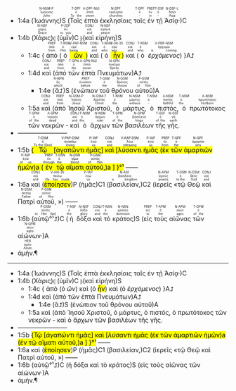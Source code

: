 
- 1:4a (<RUBY><ruby><ruby>Ἰωάννης<rt>John</rt></ruby><rt>Ἰωάννης</rt></ruby><rt>N-NSM-P</rt></RUBY>)S (<RUBY><ruby><ruby>Ταῖς<rt>To the</rt></ruby><rt>ὁ</rt></ruby><rt>T-DPF</rt></RUBY> <RUBY><ruby><ruby>ἑπτὰ<rt>seven</rt></ruby><rt>ἑπτά</rt></ruby><rt>A-DPF-NUI</rt></RUBY> <RUBY><ruby><ruby>ἐκκλησίαις<rt>churches</rt></ruby><rt>ἐκκλησία</rt></ruby><rt>N-DPF</rt></RUBY> <RUBY><ruby><ruby>ταῖς<rt>-</rt></ruby><rt>ὁ</rt></ruby><rt>T-DPF</rt></RUBY> <RUBY><ruby><ruby>ἐν<rt>in</rt></ruby><rt>ἐν</rt></ruby><rt>PREP</rt></RUBY> <RUBY><ruby><ruby>τῇ<rt>-</rt></ruby><rt>ὁ</rt></ruby><rt>T-DSF</rt></RUBY> <RUBY><ruby><ruby>Ἀσίᾳ·<rt>Asia</rt></ruby><rt>Ἀσία</rt></ruby><rt>N-DSF-L</rt></RUBY>)C 
- 1:4b (<RUBY><ruby><ruby>Χάρις<rt>Grace</rt></ruby><rt>χάρις</rt></ruby><rt>N-NSF</rt></RUBY>)⦇ (<RUBY><ruby><ruby>ὑμῖν<rt>to you</rt></ruby><rt>σύ</rt></ruby><rt>P-2DP</rt></RUBY>)C ⦈(<RUBY><ruby><ruby>καὶ<rt>and</rt></ruby><rt>καί</rt></ruby><rt>CONJ</rt></RUBY> <RUBY><ruby><ruby>εἰρήνη<rt>peace</rt></ruby><rt>εἰρήνη</rt></ruby><rt>N-NSF</rt></RUBY>)S 
	- 1:4c { <RUBY><ruby><ruby>ἀπὸ<rt>from</rt></ruby><rt>ἀπό</rt></ruby><rt>PREP</rt></RUBY> (<RUBY><ruby><ruby>ὁ<rt>Him</rt></ruby><rt>ὁ</rt></ruby><rt>T-NSM</rt></RUBY> <RUBY><ruby><ruby><mark class='ptc'>ὢν</mark><rt>being</rt></ruby><rt>εἰμί</rt></ruby><rt>V-PAP-NSM</rt></RUBY>) <RUBY><ruby><ruby>καὶ<rt>and</rt></ruby><rt>καί</rt></ruby><rt>CONJ</rt></RUBY> (<RUBY><ruby><ruby>ὁ<rt>who</rt></ruby><rt>ὁ</rt></ruby><rt>T-NSM</rt></RUBY> <RUBY><ruby><ruby><mark class='verb'>ἦν</mark><rt>was</rt></ruby><rt>εἰμί</rt></ruby><rt>V-IAI-3S</rt></RUBY>) <RUBY><ruby><ruby>καὶ<rt>and</rt></ruby><rt>καί</rt></ruby><rt>CONJ</rt></RUBY> (<RUBY><ruby><ruby>ὁ<rt>who</rt></ruby><rt>ὁ</rt></ruby><rt>T-NSM</rt></RUBY> <RUBY><ruby><ruby><em>ἐρχόμενος</em><rt>is coming</rt></ruby><rt>ἔρχομαι</rt></ruby><rt>V-PNP-NSM</rt></RUBY>) }A⮥
	- 1:4d <RUBY><ruby><ruby>καὶ<rt>and</rt></ruby><rt>καί</rt></ruby><rt>CONJ</rt></RUBY> (<RUBY><ruby><ruby>ἀπὸ<rt>from</rt></ruby><rt>ἀπό</rt></ruby><rt>PREP</rt></RUBY> <RUBY><ruby><ruby>τῶν<rt>the</rt></ruby><rt>ὁ</rt></ruby><rt>T-GPN</rt></RUBY> <RUBY><ruby><ruby>ἑπτὰ<rt>seven</rt></ruby><rt>ἑπτά</rt></ruby><rt>A-GPN-NUI</rt></RUBY> <RUBY><ruby><ruby>Πνευμάτων<rt>Spirits</rt></ruby><rt>πνεῦμα</rt></ruby><rt>N-GPN</rt></RUBY>)A⮥
		- 1:4e (<RUBY><ruby><ruby>ἃ⮥<rt>which</rt></ruby><rt>ὅς</rt></ruby><rt>R-NPN</rt></RUBY>)S (<RUBY><ruby><ruby>ἐνώπιον<rt>before</rt></ruby><rt>ἐνώπιον</rt></ruby><rt>PREP</rt></RUBY> <RUBY><ruby><ruby>τοῦ<rt>the</rt></ruby><rt>ὁ</rt></ruby><rt>T-GSM</rt></RUBY> <RUBY><ruby><ruby>θρόνου<rt>throne</rt></ruby><rt>θρόνος</rt></ruby><rt>N-GSM</rt></RUBY> <RUBY><ruby><ruby>αὐτοῦ<rt>of Him</rt></ruby><rt>αὐτός</rt></ruby><rt>P-GSM</rt></RUBY>)A
	- 1:5a <RUBY><ruby><ruby>καὶ<rt>and</rt></ruby><rt>καί</rt></ruby><rt>CONJ</rt></RUBY> (<RUBY><ruby><ruby>ἀπὸ<rt>from</rt></ruby><rt>ἀπό</rt></ruby><rt>PREP</rt></RUBY> <RUBY><ruby><ruby>Ἰησοῦ<rt>Jesus</rt></ruby><rt>Ἰησοῦς</rt></ruby><rt>N-GSM-P</rt></RUBY> <RUBY><ruby><ruby>Χριστοῦ,<rt>Christ</rt></ruby><rt>Χριστός</rt></ruby><rt>N-GSM-T</rt></RUBY> <RUBY><ruby><ruby>ὁ<rt>the</rt></ruby><rt>ὁ</rt></ruby><rt>T-NSM</rt></RUBY> <RUBY><ruby><ruby>μάρτυς,<rt>witness</rt></ruby><rt>μάρτυς</rt></ruby><rt>N-NSM</rt></RUBY> <RUBY><ruby><ruby>ὁ<rt>-</rt></ruby><rt>ὁ</rt></ruby><rt>T-NSM</rt></RUBY> <RUBY><ruby><ruby>πιστός,<rt>faithful</rt></ruby><rt>πιστός</rt></ruby><rt>A-NSM</rt></RUBY> <RUBY><ruby><ruby>ὁ<rt>the</rt></ruby><rt>ὁ</rt></ruby><rt>T-NSM</rt></RUBY> <RUBY><ruby><ruby>πρωτότοκος<rt>firstborn</rt></ruby><rt>πρωτότοκος</rt></ruby><rt>A-NSM</rt></RUBY> <RUBY><ruby><ruby>τῶν<rt>of the</rt></ruby><rt>ὁ</rt></ruby><rt>T-GPM</rt></RUBY> <RUBY><ruby><ruby>νεκρῶν<rt>dead</rt></ruby><rt>νεκρός</rt></ruby><rt>A-GPM</rt></RUBY> - <RUBY><ruby><ruby>καὶ<rt>and</rt></ruby><rt>καί</rt></ruby><rt>CONJ</rt></RUBY> <RUBY><ruby><ruby>ὁ<rt>the</rt></ruby><rt>ὁ</rt></ruby><rt>T-NSM</rt></RUBY> <RUBY><ruby><ruby>ἄρχων<rt>ruler</rt></ruby><rt>ἄρχων</rt></ruby><rt>N-NSM</rt></RUBY> <RUBY><ruby><ruby>τῶν<rt>of the</rt></ruby><rt>ὁ</rt></ruby><rt>T-GPM</rt></RUBY> <RUBY><ruby><ruby>βασιλέων<rt>kings</rt></ruby><rt>βασιλεύς</rt></ruby><rt>N-GPM</rt></RUBY> <RUBY><ruby><ruby>τῆς<rt>of the</rt></ruby><rt>ὁ</rt></ruby><rt>T-GSF</rt></RUBY> <RUBY><ruby><ruby>γῆς.<rt>earth</rt></ruby><rt>γῆ</rt></ruby><rt>N-GSF</rt></RUBY> 
- ————————
- 1:5b <mark>{<RUBY><ruby><ruby>Τῷ<rt>To the [One]</rt></ruby><rt>ὁ</rt></ruby><rt>T-DSM</rt></RUBY> [<RUBY><ruby><ruby><mark class='ptc'>ἀγαπῶντι</mark><rt>loving</rt></ruby><rt>ἀγαπάω</rt></ruby><rt>V-PAP-DSM</rt></RUBY> <RUBY><ruby><ruby>ἡμᾶς<rt>us</rt></ruby><rt>ἐγώ</rt></ruby><rt>P-1AP</rt></RUBY>] <RUBY><ruby><ruby>καὶ<rt>and</rt></ruby><rt>καί</rt></ruby><rt>CONJ</rt></RUBY> [<RUBY><ruby><ruby><mark class='ptc'>λύσαντι</mark><rt>releasing</rt></ruby><rt>λύω</rt></ruby><rt>V-AAP-DSM</rt></RUBY> <RUBY><ruby><ruby>ἡμᾶς<rt>us</rt></ruby><rt>ἐγώ</rt></ruby><rt>P-1AP</rt></RUBY> (<RUBY><ruby><ruby>ἐκ<rt>from</rt></ruby><rt>ἐκ</rt></ruby><rt>PREP</rt></RUBY> <RUBY><ruby><ruby>τῶν<rt>the</rt></ruby><rt>ὁ</rt></ruby><rt>T-GPF</rt></RUBY> <RUBY><ruby><ruby>ἁμαρτιῶν<rt>sins</rt></ruby><rt>ἁμαρτία</rt></ruby><rt>N-GPF</rt></RUBY> <RUBY><ruby><ruby>ἡμῶν<rt>of us</rt></ruby><rt>ἐγώ</rt></ruby><rt>P-1GP</rt></RUBY>)a (<RUBY><ruby><ruby>ἐν<rt>through</rt></ruby><rt>ἐν</rt></ruby><rt>PREP</rt></RUBY> <RUBY><ruby><ruby>τῷ<rt>the</rt></ruby><rt>ὁ</rt></ruby><rt>T-DSN</rt></RUBY> <RUBY><ruby><ruby>αἵματι<rt>blood</rt></ruby><rt>αἷμα</rt></ruby><rt>N-DSN</rt></RUBY> <RUBY><ruby><ruby>αὐτοῦ,<rt>of Him</rt></ruby><rt>αὐτός</rt></ruby><rt>P-GSM</rt></RUBY>)a ] }°¹</mark> ——
- 1:6a <RUBY><ruby><ruby>καὶ<rt>and</rt></ruby><rt>καί</rt></ruby><rt>CONJ</rt></RUBY> (<RUBY><ruby><ruby><mark class='verb'>ἐποίησεν</mark><rt>He has made</rt></ruby><rt>ποιέω</rt></ruby><rt>V-AAI-3S</rt></RUBY>)P (<RUBY><ruby><ruby>ἡμᾶς<rt>us</rt></ruby><rt>ἐγώ</rt></ruby><rt>P-1AP</rt></RUBY>)C1 (<RUBY><ruby><ruby>βασιλείαν,<rt>a kingdom</rt></ruby><rt>βασιλεία</rt></ruby><rt>N-ASF</rt></RUBY>)C2 (<RUBY><ruby><ruby>ἱερεῖς<rt>priests</rt></ruby><rt>ἱερεύς</rt></ruby><rt>N-APM</rt></RUBY> «<RUBY><ruby><ruby>τῷ<rt>to the</rt></ruby><rt>ὁ</rt></ruby><rt>T-DSM</rt></RUBY> <RUBY><ruby><ruby>Θεῷ<rt>God</rt></ruby><rt>θεός</rt></ruby><rt>N-DSM</rt></RUBY> <RUBY><ruby><ruby>καὶ<rt>and</rt></ruby><rt>καί</rt></ruby><rt>CONJ</rt></RUBY> <RUBY><ruby><ruby>Πατρὶ<rt>Father</rt></ruby><rt>πατήρ</rt></ruby><rt>N-DSM</rt></RUBY> <RUBY><ruby><ruby>αὐτοῦ,<rt>of Him</rt></ruby><rt>αὐτός</rt></ruby><rt>P-GSM</rt></RUBY> ») ——
- 1:6b (<RUBY><ruby><ruby>αὐτῷ°¹⮥<rt>to Him [be]</rt></ruby><rt>αὐτός</rt></ruby><rt>P-DSM</rt></RUBY>)C (<RUBY><ruby><ruby>ἡ<rt>the</rt></ruby><rt>ὁ</rt></ruby><rt>T-NSF</rt></RUBY> <RUBY><ruby><ruby>δόξα<rt>glory</rt></ruby><rt>δόξα</rt></ruby><rt>N-NSF</rt></RUBY> <RUBY><ruby><ruby>καὶ<rt>and</rt></ruby><rt>καί</rt></ruby><rt>CONJ</rt></RUBY> <RUBY><ruby><ruby>τὸ<rt>the</rt></ruby><rt>ὁ</rt></ruby><rt>T-NSN</rt></RUBY> <RUBY><ruby><ruby>κράτος<rt>dominion</rt></ruby><rt>κράτος</rt></ruby><rt>N-NSN</rt></RUBY>)S (<RUBY><ruby><ruby>εἰς<rt>to</rt></ruby><rt>εἰς</rt></ruby><rt>PREP</rt></RUBY> <RUBY><ruby><ruby>τοὺς<rt>the</rt></ruby><rt>ὁ</rt></ruby><rt>T-APM</rt></RUBY> <RUBY><ruby><ruby>αἰῶνας<rt>ages</rt></ruby><rt>αἰών</rt></ruby><rt>N-APM</rt></RUBY> <RUBY><ruby><ruby>τῶν<rt>of the</rt></ruby><rt>ὁ</rt></ruby><rt>T-GPM</rt></RUBY> <RUBY><ruby><ruby>αἰώνων·<rt>ages</rt></ruby><rt>αἰών</rt></ruby><rt>N-GPM</rt></RUBY>)A 
- <RUBY><ruby><ruby>ἀμήν.¶<rt>Amen</rt></ruby><rt>ἀμήν</rt></ruby><rt>HEB</rt></RUBY> 


---

- 1:4a (<span title="Ἰωάννης&#10;N-NSM-P&#10;John">Ἰωάννης</span>)S (<span title="ὁ&#10;T-DPF&#10;To the">Ταῖς</span> <span title="ἑπτά&#10;A-DPF-NUI&#10;seven">ἑπτὰ</span> <span title="ἐκκλησία&#10;N-DPF&#10;churches">ἐκκλησίαις</span> <span title="ὁ&#10;T-DPF&#10;-">ταῖς</span> <span title="ἐν&#10;PREP&#10;in">ἐν</span> <span title="ὁ&#10;T-DSF&#10;-">τῇ</span> <span title="Ἀσία&#10;N-DSF-L&#10;Asia">Ἀσίᾳ·</span>)C 
- 1:4b (<span title="χάρις&#10;N-NSF&#10;Grace">Χάρις</span>)⦇ (<span title="σύ&#10;P-2DP&#10;to you">ὑμῖν</span>)C ⦈(<span title="καί&#10;CONJ&#10;and">καὶ</span> <span title="εἰρήνη&#10;N-NSF&#10;peace">εἰρήνη</span>)S 
	- 1:4c { <span title="ἀπό&#10;PREP&#10;from">ἀπὸ</span> (<span title="ὁ&#10;T-NSM&#10;Him">ὁ</span> <span title="εἰμί&#10;V-PAP-NSM&#10;being"><em>ὢν</em></span>) <span title="καί&#10;CONJ&#10;and">καὶ</span> (<span title="ὁ&#10;T-NSM&#10;who">ὁ</span> <span title="εἰμί&#10;V-IAI-3S&#10;was"><mark class='verb'>ἦν</mark></span>) <span title="καί&#10;CONJ&#10;and">καὶ</span> (<span title="ὁ&#10;T-NSM&#10;who">ὁ</span> <span title="ἔρχομαι&#10;V-PNP-NSM&#10;is coming"><em>ἐρχόμενος</em></span>) }A⮥
	- 1:4d <span title="καί&#10;CONJ&#10;and">καὶ</span> (<span title="ἀπό&#10;PREP&#10;from">ἀπὸ</span> <span title="ὁ&#10;T-GPN&#10;the">τῶν</span> <span title="ἑπτά&#10;A-GPN-NUI&#10;seven">ἑπτὰ</span> <span title="πνεῦμα&#10;N-GPN&#10;Spirits">Πνευμάτων</span>)A⮥
		- 1:4e (<span title="ὅς&#10;R-NPN&#10;which">ἃ⮥</span>)S (<span title="ἐνώπιον&#10;PREP&#10;before">ἐνώπιον</span> <span title="ὁ&#10;T-GSM&#10;the">τοῦ</span> <span title="θρόνος&#10;N-GSM&#10;throne">θρόνου</span> <span title="αὐτός&#10;P-GSM&#10;of Him">αὐτοῦ</span>)A
	- 1:5a <span title="καί&#10;CONJ&#10;and">καὶ</span> (<span title="ἀπό&#10;PREP&#10;from">ἀπὸ</span> <span title="Ἰησοῦς&#10;N-GSM-P&#10;Jesus">Ἰησοῦ</span> <span title="Χριστός&#10;N-GSM-T&#10;Christ">Χριστοῦ,</span> <span title="ὁ&#10;T-NSM&#10;the">ὁ</span> <span title="μάρτυς&#10;N-NSM&#10;witness">μάρτυς,</span> <span title="ὁ&#10;T-NSM&#10;-">ὁ</span> <span title="πιστός&#10;A-NSM&#10;faithful">πιστός,</span> <span title="ὁ&#10;T-NSM&#10;the">ὁ</span> <span title="πρωτότοκος&#10;A-NSM&#10;firstborn">πρωτότοκος</span> <span title="ὁ&#10;T-GPM&#10;of the">τῶν</span> <span title="νεκρός&#10;A-GPM&#10;dead">νεκρῶν</span> - <span title="καί&#10;CONJ&#10;and">καὶ</span> <span title="ὁ&#10;T-NSM&#10;the">ὁ</span> <span title="ἄρχων&#10;N-NSM&#10;ruler">ἄρχων</span> <span title="ὁ&#10;T-GPM&#10;of the">τῶν</span> <span title="βασιλεύς&#10;N-GPM&#10;kings">βασιλέων</span> <span title="ὁ&#10;T-GSF&#10;of the">τῆς</span> <span title="γῆ&#10;N-GSF&#10;earth">γῆς.</span> 
- ————————
- 1:5b <mark>{<span title="ὁ&#10;T-DSM&#10;To the [One]">Τῷ</span> [<span title="ἀγαπάω&#10;V-PAP-DSM&#10;loving"><em>ἀγαπῶντι</em></span> <span title="ἐγώ&#10;P-1AP&#10;us">ἡμᾶς</span>] <span title="καί&#10;CONJ&#10;and">καὶ</span> [<span title="λύω&#10;V-AAP-DSM&#10;releasing"><em>λύσαντι</em></span> <span title="ἐγώ&#10;P-1AP&#10;us">ἡμᾶς</span> (<span title="ἐκ&#10;PREP&#10;from">ἐκ</span> <span title="ὁ&#10;T-GPF&#10;the">τῶν</span> <span title="ἁμαρτία&#10;N-GPF&#10;sins">ἁμαρτιῶν</span> <span title="ἐγώ&#10;P-1GP&#10;of us">ἡμῶν</span>)a (<span title="ἐν&#10;PREP&#10;through">ἐν</span> <span title="ὁ&#10;T-DSN&#10;the">τῷ</span> <span title="αἷμα&#10;N-DSN&#10;blood">αἵματι</span> <span title="αὐτός&#10;P-GSM&#10;of Him">αὐτοῦ,</span>)a ] }°¹</mark> ——
- 1:6a <span title="καί&#10;CONJ&#10;and">καὶ</span> (<span title="ποιέω&#10;V-AAI-3S&#10;He has made"><mark class='verb'>ἐποίησεν</mark></span>)P (<span title="ἐγώ&#10;P-1AP&#10;us">ἡμᾶς</span>)C1 (<span title="βασιλεία&#10;N-ASF&#10;a kingdom">βασιλείαν,</span>)C2 (<span title="ἱερεύς&#10;N-APM&#10;priests">ἱερεῖς</span> «<span title="ὁ&#10;T-DSM&#10;to the">τῷ</span> <span title="θεός&#10;N-DSM&#10;God">Θεῷ</span> <span title="καί&#10;CONJ&#10;and">καὶ</span> <span title="πατήρ&#10;N-DSM&#10;Father">Πατρὶ</span> <span title="αὐτός&#10;P-GSM&#10;of Him">αὐτοῦ,</span> ») ——
- 1:6b (<span align="center" title="αὐτός&#10;P-DSM&#10;to Him [be]">αὐτῷ°¹⮥</span>)C (<span title="ὁ&#10;T-NSF&#10;the">ἡ</span> <span title="δόξα&#10;N-NSF&#10;glory">δόξα</span> <span title="καί&#10;CONJ&#10;and">καὶ</span> <span title="ὁ&#10;T-NSN&#10;the">τὸ</span> <span title="κράτος&#10;N-NSN&#10;dominion">κράτος</span>)S (<span title="εἰς&#10;PREP&#10;to">εἰς</span> <span title="ὁ&#10;T-APM&#10;the">τοὺς</span> <span title="αἰών&#10;N-APM&#10;ages">αἰῶνας</span> <span title="ὁ&#10;T-GPM&#10;of the">τῶν</span> <span title="αἰών&#10;N-GPM&#10;ages">αἰώνων·</span>)A 
- <span align="center" title="ἀμήν&#10;HEB&#10;Amen">ἀμήν.¶</span> 